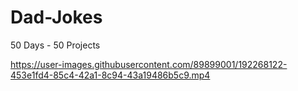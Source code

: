 # Dad-Jokes
50 Days - 50 Projects


https://user-images.githubusercontent.com/89899001/192268122-453e1fd4-85c4-42a1-8c94-43a19486b5c9.mp4

